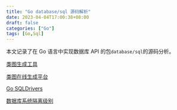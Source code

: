```yaml
---
title: "Go database/sql 源码解析"
date: 2023-04-04T17:00:38+08:00
draft: false
categories: ["Go"]
tags: [Go,Sql]
---
```


本文记录了在 Go 语言中实现数据库 API 的包`database/sql`的源码分析。
<!--more-->

[类图生成工具](https://github.com/jfeliu007/goplantuml)

[类图在线生成平台](https://www.dumels.com/)

[Go SQLDrivers](https://github.com/golang/go/wiki/SQLDrivers)

[数据库系统隔离级别](https://en.wikipedia.org/wiki/Isolation_(database_systems)#Isolation_levels)